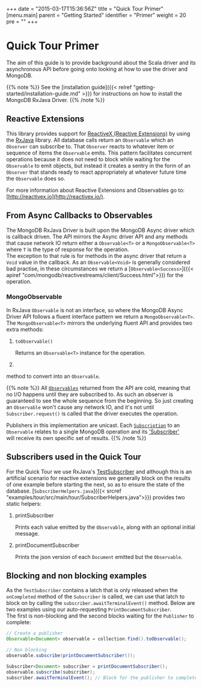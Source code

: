 +++
date = "2015-03-17T15:36:56Z"
title = "Quick Tour Primer"
[menu.main]
  parent = "Getting Started"
  identifier = "Primer"
  weight = 20
  pre = "<i class='fa'></i>"
+++

# Quick Tour Primer

The aim of this guide is to provide background about the Scala driver and its asynchronous API before going onto 
looking at how to use the driver and MongoDB.

{{% note %}}
See the [installation guide]({{< relref "getting-started/installation-guide.md" >}})
for instructions on how to install the MongoDB RxJava Driver.
{{% /note %}}

## Reactive Extensions

This library provides support for [ReactiveX (Reactive Extensions)](http://reactivex.io/) by using the 
[RxJava](https://github.com/ReactiveX/RxJava) library.  All database calls return an `Observable` which an `Observer` can subscribe to. 
That `Observer` reacts to whatever item or sequence of items the `Observable` emits.  This pattern facilitates concurrent operations 
because it does not need to block while waiting for the `Observable` to emit objects, but instead it creates a sentry in the form of 
an `Observer` that stands ready to react appropriately at whatever future time the `Observable` does so.

For more information about Reactive Extensions and Observables go to: [http://reactivex.io](http://reactivex.io/).

## From Async Callbacks to Observables

The MongoDB RxJava Driver is built upon the MongoDB Async driver which is callback driven.
The API mirrors the Async driver API and any methods that cause network IO return either a `Observable<T>` or a `MongoObservable<T>` 
where `T` is the type of response for the operation.  
The exception to that rule is for methods in the async driver that return a `Void` value in the callback. 
As an `Observable<Void>` is generally considered bad practise, in these circumstances we
return a [`Observable<Success>`]({{< apiref "com/mongodb/reactivestreams/client/Success.html">}}) for the operation.

### MongoObservable

In RxJava `Observable` is not an interface, so where the MongoDB Async Driver API follows a fluent interface pattern we return a 
`MongoObservable<T>`.  The `MongoObservable<T>` mirrors the underlying fluent API and provides two extra methods:
 
1. `toObservable()` 

    Returns an `Observable<T>` instance for the operation.

2.
method to convert into an `Observable`.

{{% note %}}
All [`Observables`](http://reactivex.io/RxJava/javadoc/rx/Observable.html) returned 
from the API are cold, meaning that no I/O happens until they are subscribed to. As such an observer is guaranteed to see the whole 
sequence from the beginning. So just creating an `Observable` won't cause any network IO, and it's not until `Subscriber.request()` is called 
that the driver executes the operation.

Publishers in this implementation are unicast. Each [`Subscription`](http://reactivex.io/RxJava/javadoc/rx/Subscription.html) 
to an `Observable` relates to a single MongoDB operation and its ['Subscriber'](http://reactivex.io/RxJava/javadoc/rx/Subscriber.html)  
will receive its own specific set of results. 
{{% /note %}}

## Subscribers used in the Quick Tour

For the Quick Tour we use RxJava's [TestSubscriber<T>](http://reactivex.io/RxJava/javadoc/rx/observers/TestSubscriber.html) and although 
this is an artificial scenario for reactive extensions we generally block on the results of one example before starting the next, so as to 
ensure the state of the database.  [`SubscriberHelpers.java`]({{< srcref "examples/tour/src/main/tour/SubscriberHelpers.java">}}) provides
two static helpers:

1.  printSubscriber

    Prints each value emitted by the `Observable`, along with an optional initial message.

2.  printDocumentSubscriber

    Prints the json version of each `Document` emitted but the `Observable`.


##  Blocking and non blocking examples

As the `TestSubscriber` contains a latch that is only released when the `onCompleted` method of the `Subscriber` is called, 
we can use that latch  to block on by calling the `subscriber.awaitTerminalEvent()` method.  Below are two examples using our auto-requesting `PrintDocumentSubscriber`.  
The first is non-blocking and the second blocks waiting for the `Publisher` to complete:

```java
// Create a publisher
Observable<Document> observable = collection.find().toObservable();

// Non blocking
observable.subscribe(printDocumentSubscriber());

Subscriber<Document> subscriber = printDocumentSubscriber();
observable.subscribe(subscriber);
subscriber.awaitTerminalEvent(); // Block for the publisher to complete
```
